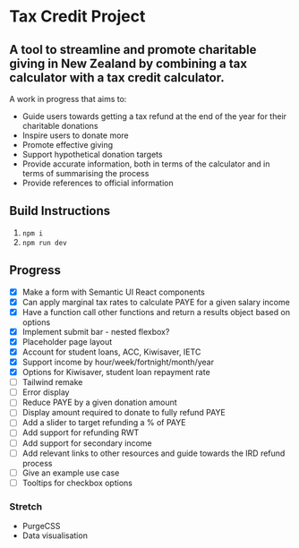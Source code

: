 # Tax Credit Project

## A tool to streamline and promote charitable giving in New Zealand by combining a tax calculator with a tax credit calculator.

A work in progress that aims to: 

* Guide users towards getting a tax refund at the end of the year for their charitable donations
* Inspire users to donate more
* Promote effective giving
* Support hypothetical donation targets
* Provide accurate information, both in terms of the calculator and in terms of summarising the process
* Provide references to official information

## Build Instructions

1. `npm i`
2. `npm run dev`

## Progress

- [x] Make a form with Semantic UI React components
- [x] Can apply marginal tax rates to calculate PAYE for a given salary income
- [x] Have a function call other functions and return a results object based on options
- [x] Implement submit bar - nested flexbox?
- [x] Placeholder page layout
- [x] Account for student loans, ACC, Kiwisaver, IETC
- [x] Support income by hour/week/fortnight/month/year
- [x] Options for Kiwisaver, student loan repayment rate
- [ ] Tailwind remake
- [ ] Error display
- [ ] Reduce PAYE by a given donation amount
- [ ] Display amount required to donate to fully refund PAYE
- [ ] Add a slider to target refunding a % of PAYE
- [ ] Add support for refunding RWT
- [ ] Add support for secondary income
- [ ] Add relevant links to other resources and guide towards the IRD refund process
- [ ] Give an example use case
- [ ] Tooltips for checkbox options

### Stretch

- PurgeCSS
- Data visualisation
